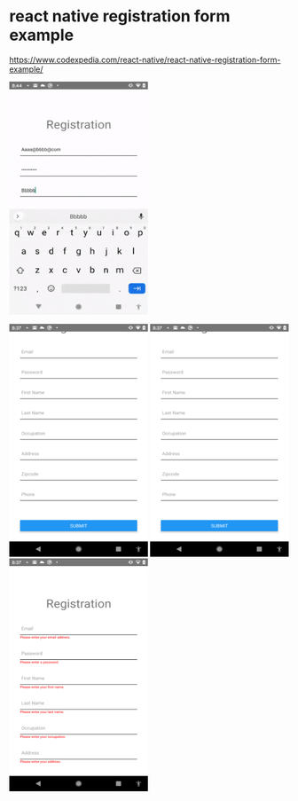 # react native registration form example
https://www.codexpedia.com/react-native/react-native-registration-form-example/

<img src="https://github.com/codexpedia/react_native_form_screen_example/blob/master/screenshots/4.gif" width="250" height="420" />

<img src="https://github.com/codexpedia/react_native_form_screen_example/blob/master/screenshots/2.png" width="250" height="420" /> <img src="https://github.com/codexpedia/react_native_form_screen_example/blob/master/screenshots/2.png" width="250" height="420" /> <img src="https://github.com/codexpedia/react_native_form_screen_example/blob/master/screenshots/3.png" width="250" height="420" /> 
